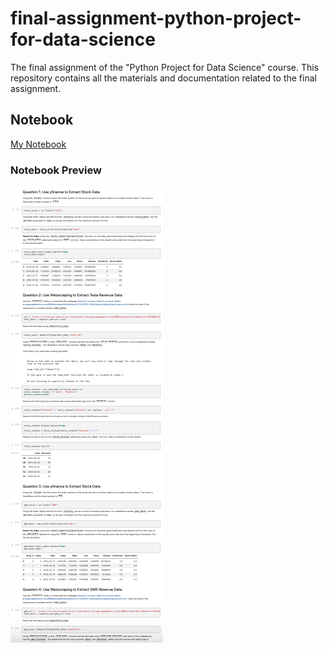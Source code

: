 # final-assignment-python-project-for-data-science

The final assignment of the "Python Project for Data Science" course. This repository contains all the materials and documentation related to the final assignment.

## Notebook

[My Notebook](./GameStop_vs_Tesla.ipynb)

### Notebook Preview

![Preview](images/notebook.png)
